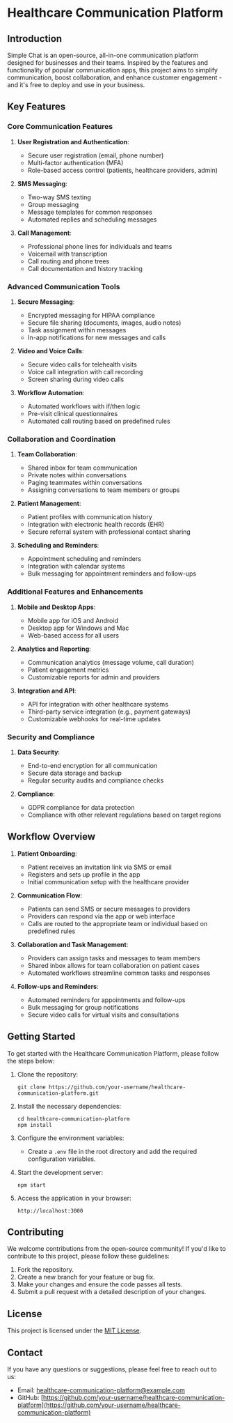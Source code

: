 # Healthcare Communication Platform

## Introduction
Simple Chat is an open-source, all-in-one communication platform designed for businesses and their teams. Inspired by the features and functionality of popular communication apps, this project aims to simplify communication, boost collaboration, and enhance customer engagement - and it's free to deploy and use in your business.

## Key Features

### Core Communication Features
1. **User Registration and Authentication**:
   - Secure user registration (email, phone number)
   - Multi-factor authentication (MFA)
   - Role-based access control (patients, healthcare providers, admin)

2. **SMS Messaging**:
   - Two-way SMS texting
   - Group messaging
   - Message templates for common responses
   - Automated replies and scheduling messages

3. **Call Management**:
   - Professional phone lines for individuals and teams
   - Voicemail with transcription
   - Call routing and phone trees
   - Call documentation and history tracking

### Advanced Communication Tools
1. **Secure Messaging**:
   - Encrypted messaging for HIPAA compliance
   - Secure file sharing (documents, images, audio notes)
   - Task assignment within messages
   - In-app notifications for new messages and calls

2. **Video and Voice Calls**:
   - Secure video calls for telehealth visits
   - Voice call integration with call recording
   - Screen sharing during video calls

3. **Workflow Automation**:
   - Automated workflows with if/then logic
   - Pre-visit clinical questionnaires
   - Automated call routing based on predefined rules

### Collaboration and Coordination
1. **Team Collaboration**:
   - Shared inbox for team communication
   - Private notes within conversations
   - Paging teammates within conversations
   - Assigning conversations to team members or groups

2. **Patient Management**:
   - Patient profiles with communication history
   - Integration with electronic health records (EHR)
   - Secure referral system with professional contact sharing

3. **Scheduling and Reminders**:
   - Appointment scheduling and reminders
   - Integration with calendar systems
   - Bulk messaging for appointment reminders and follow-ups

### Additional Features and Enhancements
1. **Mobile and Desktop Apps**:
   - Mobile app for iOS and Android
   - Desktop app for Windows and Mac
   - Web-based access for all users

2. **Analytics and Reporting**:
   - Communication analytics (message volume, call duration)
   - Patient engagement metrics
   - Customizable reports for admin and providers

3. **Integration and API**:
   - API for integration with other healthcare systems
   - Third-party service integration (e.g., payment gateways)
   - Customizable webhooks for real-time updates

### Security and Compliance
1. **Data Security**:
   - End-to-end encryption for all communication
   - Secure data storage and backup
   - Regular security audits and compliance checks

2. **Compliance**:
   - GDPR compliance for data protection
   - Compliance with other relevant regulations based on target regions

## Workflow Overview
1. **Patient Onboarding**:
   - Patient receives an invitation link via SMS or email
   - Registers and sets up profile in the app
   - Initial communication setup with the healthcare provider

2. **Communication Flow**:
   - Patients can send SMS or secure messages to providers
   - Providers can respond via the app or web interface
   - Calls are routed to the appropriate team or individual based on predefined rules

3. **Collaboration and Task Management**:
   - Providers can assign tasks and messages to team members
   - Shared inbox allows for team collaboration on patient cases
   - Automated workflows streamline common tasks and responses

4. **Follow-ups and Reminders**:
   - Automated reminders for appointments and follow-ups
   - Bulk messaging for group notifications
   - Secure video calls for virtual visits and consultations

## Getting Started
To get started with the Healthcare Communication Platform, please follow the steps below:

1. Clone the repository:
   ```
   git clone https://github.com/your-username/healthcare-communication-platform.git
   ```

2. Install the necessary dependencies:
   ```
   cd healthcare-communication-platform
   npm install
   ```

3. Configure the environment variables:
   - Create a `.env` file in the root directory and add the required configuration variables.

4. Start the development server:
   ```
   npm start
   ```

5. Access the application in your browser:
   ```
   http://localhost:3000
   ```

## Contributing
We welcome contributions from the open-source community! If you'd like to contribute to this project, please follow these guidelines:

1. Fork the repository.
2. Create a new branch for your feature or bug fix.
3. Make your changes and ensure the code passes all tests.
4. Submit a pull request with a detailed description of your changes.

## License
This project is licensed under the [MIT License](LICENSE).

## Contact
If you have any questions or suggestions, please feel free to reach out to us:

- Email: [healthcare-communication-platform@example.com](mailto:healthcare-communication-platform@example.com)
- GitHub: [https://github.com/your-username/healthcare-communication-platform](https://github.com/your-username/healthcare-communication-platform)